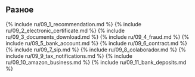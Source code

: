 ## Разное

{% include ru/09_1_recommendation.md %}
{% include ru/09_2_electronic_certificate.md %}
{% include ru/09_3_documents_download.md %}
{% include ru/09_4_fraud.md %}
{% include ru/09_5_bank_account.md %}
{% include ru/09_6_contract.md %}
{% include ru/09_7_sip.md %}
{% include ru/09_8_colaborador.md %}
{% include ru/09_9_tax_notifications.md %}
{% include ru/09_10_amazon_business.md %}
{% include ru/09_11_bank_deposits.md %}
